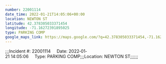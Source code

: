 ```yaml
---
number: 22001114
date_time: 2022-01-21T14:05:06+00:00
location: NEWTON ST
latitude: 42.378305033371454
longitude: -71.16272391895025
type: PARKING COMP
google_maps_link: https://maps.google.com/?q=42.378305033371454,-71.16272391895025
---
```


;;;Incident #: 22001114     Date: 2022‐01‐21 14:05:06     Type: PARKING COMP;;;Location: NEWTON ST;;;;;;
